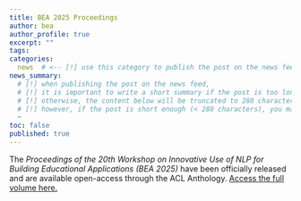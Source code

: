 ```yaml
---
title: BEA 2025 Proceedings
author: bea
author_profile: true
excerpt: ""
tags:
categories:
  news  # <-- [!] use this category to publish the post on the news feed  
news_summary: 
  # [!] when publishing the post on the news feed,
  # [!] it is important to write a short summary if the post is too long (~several paragraphs)
  # [!] otherwise, the content below will be truncated to 280 characters on the news feed
  # [!] however, if the post is short enough (< 280 characters), you may disregard this option
  ~
toc: false
published: true
---
```


The *Proceedings of the 20th Workshop on Innovative Use of NLP for Building Educational Applications (BEA 2025)* have been officially released and are available open-access through the ACL Anthology. [Access the full volume here.](https://aclanthology.org/volumes/2025.bea-1/)